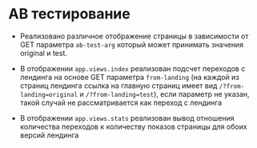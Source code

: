 
# AB тестирование

- Реализовано различное отображение страницы в зависимости от GET параметра `ab-test-arg` который может принимать значения original и test.

- В отображении `app.views.index` реализован подсчет переходов с лендинга на основе GET параметра `from-landing` (на каждой из страниц лендинга
ссылка на главную страниц имеет вид `/?from-landing=original` и `/?from-landing=test`), если параметр не указан, такой случай не рассматривается как переход с лендинга

- В отображении `app.views.stats` реализован вывод отношения количества переходов к количеству показов страницы для обоих версий лендинга
